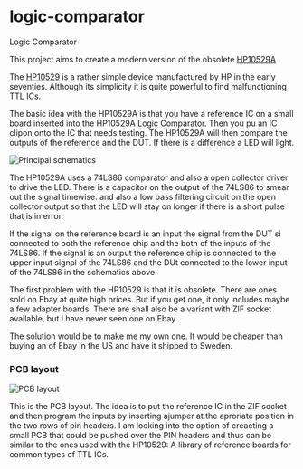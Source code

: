 logic-comparator
================

Logic Comparator

This project aims to create a modern version of the obsolete [HP10529A](http://www.keysight.com/en/pd-1000000984%3Aepsg%3Apro-pn-10529A/logic-comparator?cc=SE&lc=eng)

The [HP10529](https://dl.dropboxusercontent.com/u/96935524/Datormusuem/HP10529%20Operating%20and%20Service%20Manual.pdf) is a rather simple device manufactured by HP in the early seventies. Although its simplicity it is quite powerful to find malfunctioning TTL ICs.

The basic idea with the HP10529A is that you have a reference IC on a small board inserted into the HP10529A Logic Comparator. Then you pu an IC clipon onto the IC that needs testing.
The HP10529A will then compare the outputs of the reference and the DUT. If there is a difference a LED will light. 


![Principal schematics](http://i.imgur.com/PQQRCGe.png "Principal schematics")

The HP10529A uses a 74LS86 comparator and also a open collector driver to drive the LED. There is a capacitor on the output of the 74LS86 to smear out the signal timewise.
and also a low pass filtering circuit on the open collector output so that the LED will stay on longer if there is a short pulse that is in error.

If the signal on the reference board is an input the signal from the DUT si connected to both the reference chip and the both of the inputs of the 74LS86. If the signal is an output the reference chip is connected to the upper input signal of the 74LS86 and the DUt connected to the lower input of the 74LS86 in the schematics above.

The first problem with the HP10529 is that it is obsolete. There are ones sold on Ebay at quite high prices. But if you get one, it only includes maybe a few adapter boards. There are shall also be a variant with ZIF socket available, but I have never seen one on Ebay.

The solution would be to make me my own one. It would be cheaper than buying an of Ebay in the US and have it shipped to Sweden.

### PCB layout

![PCB layout](http://i.imgur.com/FQjtUaC.png "PCB layout")

This is the PCB layout. The idea is to put the reference IC in the ZIF socket and then program the inputs by inserting ajumper at the aproriate position in the two rows of pin headers. I am looking into the option of creacting a small PCB that could be pushed over the PIN headers and thus can be similar to the ones used with the HP10529: A library of reference boards for common types of TTL ICs.
